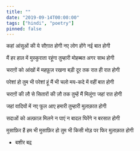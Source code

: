 ```yaml
---
title: ""
date: "2019-09-14T00:00:00"
tags: ["hindi", "poetry"]
pinned: false
---
```


कहां आंसुओं की ये सौग़ात होगी
नए लोग होंगे नई बात होगी

मैं हर हाल में मुस्कुराता रहूंगा
तुम्हारी मोहब्बत अगर साथ होगी

चराग़ों को आंखों में महफ़ूज़ रखना
बड़ी दूर तक रात ही रात होगी

परेशां हो तुम भी परेशां हूं मैं भी
चलो मय-कदे में वहीं बात होगी

चराग़ों की लौ से सितारों की ज़ौ तक
तुम्हें मैं मिलूंगा जहां रात होगी

जहां वादियों में नए फूल आए
हमारी तुम्हारी मुलाक़ात होगी

सदाओं को अल्फ़ाज़ मिलने न पाएं
न बादल घिरेंगे न बरसात होगी

मुसाफ़िर हैं हम भी मुसाफ़िर हो तुम भी
किसी मोड़ पर फिर मुलाक़ात होगी

- बशीर बद्र